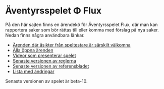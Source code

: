 # Äventyrsspelet Φ Flux
På den här sajten finns en ärendekö för Äventyrsspelet Flux, där man kan rapportera saker som bör rättas till eller komma med förslag på nya saker.
Nedan finns några användbara länkar.

* [Ärenden där åsikter från speltestare är särskilt välkomna](https://github.com/Itangalo/flux/issues?q=is%3Aissue+is%3Aopen+label%3A%22%C3%85sikter+%C3%B6nskas%22)
* [Alla öppna ärenden](https://github.com/Itangalo/flux/issues)
* [Videor som presenterar spelet](https://www.youtube.com/playlist?list=PL5sq4vtv3sTFHI3y2Dx87BbZ0Ub68bdOQ)
* [Senaste versionen av reglerna](https://docs.google.com/document/d/1Q_pZ0WX0aOq26T58mUwapzdq7fgq_ViS6TdR_Ql4Z_c/edit?usp=sharing)
* [Senaste versionen av referensbladet](https://docs.google.com/document/d/16TkV_Xmfj7y2afkjahS3ihqRBaoMIRfc6H3l9Pvabm8/edit?usp=sharing)
* [Lista med ändringar](https://docs.google.com/document/d/1pU1vAltDPPNMlA5_gABpuSiABeB4uDerjmWZKNIaVII/edit?usp=sharing)

Senaste versionen av spelet är beta-10.
